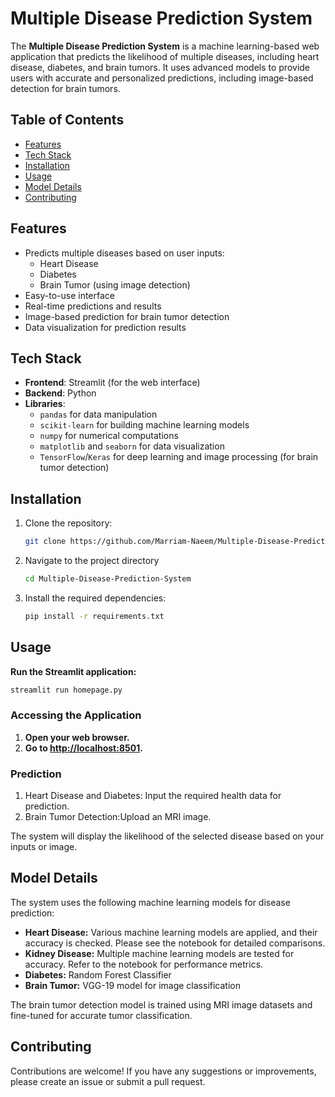 # Multiple Disease Prediction System

The **Multiple Disease Prediction System** is a machine learning-based web application that predicts the likelihood of multiple diseases, including heart disease, diabetes, and brain tumors. It uses advanced models to provide users with accurate and personalized predictions, including image-based detection for brain tumors.

## Table of Contents
- [Features](#features)
- [Tech Stack](#tech-stack)
- [Installation](#installation)
- [Usage](#usage)
- [Model Details](#model-details)
- [Contributing](#contributing)

## Features
- Predicts multiple diseases based on user inputs:
  - Heart Disease
  - Diabetes
  - Brain Tumor (using image detection)
- Easy-to-use interface
- Real-time predictions and results
- Image-based prediction for brain tumor detection
- Data visualization for prediction results

## Tech Stack
- **Frontend**: Streamlit (for the web interface)
- **Backend**: Python
- **Libraries**: 
  - `pandas` for data manipulation
  - `scikit-learn` for building machine learning models
  - `numpy` for numerical computations
  - `matplotlib` and `seaborn` for data visualization
  - `TensorFlow`/`Keras` for deep learning and image processing (for brain tumor detection)

## Installation

1. Clone the repository:
   ```bash
   git clone https://github.com/Marriam-Naeem/Multiple-Disease-Prediction-System.git

2. Navigate to the project directory
   ```bash
   cd Multiple-Disease-Prediction-System

3. Install the required dependencies:
   ```bash
   pip install -r requirements.txt

## Usage

**Run the Streamlit application:**

```bash
streamlit run homepage.py

```
### Accessing the Application

1. **Open your web browser.**
2. **Go to [http://localhost:8501](http://localhost:8501).**

### Prediction

1. Heart Disease and Diabetes: Input the required health data for prediction.
2. Brain Tumor Detection:Upload an MRI image.

The system will display the likelihood of the selected disease based on your inputs or image.

## Model Details

The system uses the following machine learning models for disease prediction:

* **Heart Disease:** Various machine learning models are applied, and their accuracy is checked. Please see the notebook for detailed comparisons.
* **Kidney Disease:** Multiple machine learning models are tested for accuracy. Refer to the notebook for performance metrics.
* **Diabetes:** Random Forest Classifier
* **Brain Tumor:** VGG-19 model for image classification

The brain tumor detection model is trained using MRI image datasets and fine-tuned for accurate tumor classification.


## Contributing

Contributions are welcome! If you have any suggestions or improvements, please create an issue or submit a pull request.
